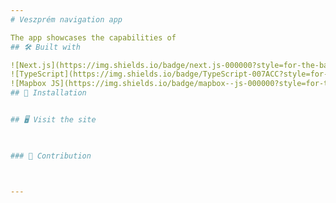 ```yaml
---
# Veszprém navigation app

The app showcases the capabilities of 
## 🛠️ Built with

![Next.js](https://img.shields.io/badge/next.js-000000?style=for-the-badge&logo=nextdotjs&logoColor=white)
![TypeScript](https://img.shields.io/badge/TypeScript-007ACC?style=for-the-badge&logo=typescript&logoColor=white)
![Mapbox JS](https://img.shields.io/badge/mapbox--js-000000?style=for-the-badge&logo=mapbox&logoColor=white)
## 🚀 Installation


## 🖥️ Visit the site


   
### 👥 Contribution



---
```


